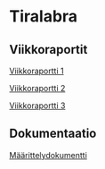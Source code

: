 # Tiralabra

## Viikkoraportit

[Viikkoraportti 1](https://github.com/LHuldin/tiralabra/blob/main/dokumentaatio/viikkoraportti1.md)

[Viikkoraportti 2](https://github.com/LHuldin/tiralabra/blob/main/dokumentaatio/viikkoraportti2.md)

[Viikkoraportti 3](https://github.com/LHuldin/tiralabra/blob/main/dokumentaatio/viikkoraportti3.md)


## Dokumentaatio

[Määrittelydokumentti](https://github.com/LHuldin/tiralabra/blob/main/dokumentaatio/maarittelydokumentti.md)
